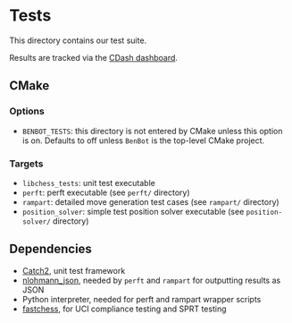 # Tests

This directory contains our test suite.

Results are tracked via the [CDash dashboard](https://my.cdash.org/index.php?project=ben-bot).

## CMake

### Options

* `BENBOT_TESTS`: this directory is not entered by CMake unless this option is on. Defaults to off unless `BenBot` is the top-level CMake project.

### Targets

* `libchess_tests`: unit test executable
* `perft`: perft executable (see `perft/` directory)
* `rampart`: detailed move generation test cases (see `rampart/` directory)
* `position_solver`: simple test position solver executable (see `position-solver/` directory)

## Dependencies

* [Catch2](https://github.com/catchorg/Catch2), unit test framework
* [nlohmann_json](https://json.nlohmann.me/), needed by `perft` and `rampart` for outputting results as JSON
* Python interpreter, needed for perft and rampart wrapper scripts
* [fastchess](https://github.com/Disservin/fastchess), for UCI compliance testing and SPRT testing

